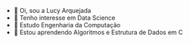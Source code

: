 - 👋 Oi, sou a Lucy Arquejada
- 👀 Tenho interesse em Data Science
- 🌱 Estudo Engenharia da Computação
- 🌱 Estou aprendendo Algoritmos e Estrutura de Dados em C



<!---
arquejadalucy/arquejadalucy is a ✨ special ✨ repository because its `README.md` (this file) appears on your GitHub profile.
You can click the Preview link to take a look at your changes.
--->
